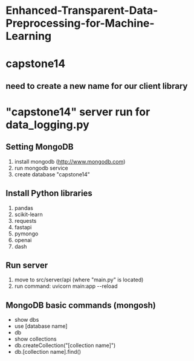 # Enhanced-Transparent-Data-Preprocessing-for-Machine-Learning

# capstone14
## need to create a new name for our client library


# "capstone14" server run for data_logging.py

## Setting MongoDB
1. install mongodb (http://www.mongodb.com)
2. run mongodb service
3. create database "capstone14"

## Install Python libraries
1. pandas
2. scikit-learn
3. requests
4. fastapi
5. pymongo
6. openai
7. dash

## Run server
1. move to src/server/api (where "main.py" is located)
2. run command: uvicorn main:app --reload


## MongoDB basic commands (mongosh)
- show dbs
- use [database name]
- db
- show collections
- db.createCollection("[collection name]")
- db.[collection name].find()
